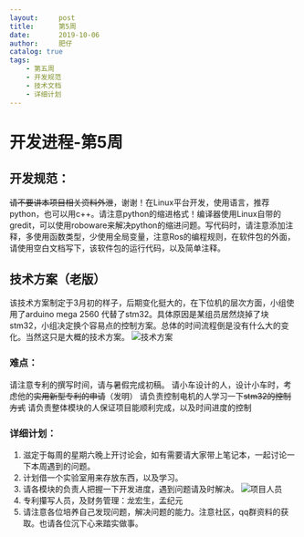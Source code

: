 ```yaml
---
layout:     post
title:      第5周 
date:       2019-10-06
author:     肥仔
catalog: true
tags:
    - 第五周
    - 开发规范
    - 技术文档
    - 详细计划
--- 
```

# 开发进程-第5周
## 开发规范：
~~请不要讲本项目相关资料外泄~~，谢谢！在Linux平台开发，使用语言，推荐python，也可以用c++。请注意python的缩进格式！编译器使用Linux自带的gredit，可以使用roboware来解决python的缩进问题。写代码时，请注意添加注释，多使用函数类型，少使用全局变量，注意Ros的编程规则，在软件包的外面，请使用空白文档写下，该软件包的运行代码，以及简单注释。
## 技术方案（老版）
该技术方案制定于3月初的样子，后期变化挺大的，在下位机的层次方面，小组使用了arduino mega 2560 代替了stm32。具体原因是某组员居然烧掉了块stm32，小组决定换个容易点的控制方案。总体的时间流程倒是没有什么大的变化。当然这只是大概的技术方案。
![技术方案](https://img-blog.csdnimg.cn/20190813110531283.png?x-oss-process=image/watermark,type_ZmFuZ3poZW5naGVpdGk,shadow_10,text_aHR0cHM6Ly9ibG9nLmNzZG4ubmV0L2RhbmlhbzIwMTc=,size_16,color_FFFFFF,t_70)
### 难点：
   请注意专利的撰写时间，请与暑假完成初稿。
   请小车设计的人，设计小车时，考虑他的~~实用新型专利的申请~~（发明）
   请负责控制电机的人学习一下~~stm32的控制方式~~
   请负责整体模块的人保证项目能顺利完成，以及时间进度的控制

### 详细计划：
1.	滋定于每周的星期六晚上开讨论会，如有需要请大家带上笔记本，一起讨论一下本周遇到的问题。
2.	计划借一个实验室用来存放东西，以及学习。
3.	请各模块的负责人把握一下开发进度，遇到问题请及时解决。
![项目人员](https://img-blog.csdnimg.cn/20190813111450578.png?x-oss-process=image/watermark,type_ZmFuZ3poZW5naGVpdGk,shadow_10,text_aHR0cHM6Ly9ibG9nLmNzZG4ubmV0L2RhbmlhbzIwMTc=,size_16,color_FFFFFF,t_70)
4.	专利攥写人员，及财务管理：龙宏生，孟纪元
5.	请注意各位培养自己发现问题，解决问题的能力。注意社区，qq群资料的获取。也请各位沉下心来踏实做事。


